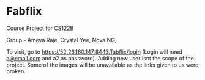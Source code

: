 # Fabflix
Course Project for CS122B

Group - 
Ameya Raje, Crystal Yee, Nova NG,

To visit, go to https://52.26.160.147:8443/fabflix/login
(Login will need a@email.com and a2 as password). Adding new user isnt the scope of the project.
Some of the images will be unavailable as the links given to us were broken.

